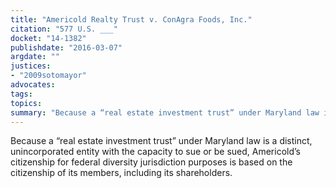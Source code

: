 ```yaml
---
title: "Americold Realty Trust v. ConAgra Foods, Inc."
citation: "577 U.S. ___"
docket: "14-1382"
publishdate: "2016-03-07"
argdate: ""
justices:
- "2009sotomayor"
advocates:
tags:
topics:
summary: "Because a “real estate investment trust” under Maryland law is a distinct, unincorporated entity with the capacity to sue or be sued, Americold’s citizenship for federal diversity jurisdiction purposes is based on the citizenship of its members, including its shareholders."
---
```

Because a “real estate investment trust” under Maryland law is a distinct, unincorporated entity with the capacity to sue or be sued, Americold’s citizenship for federal diversity jurisdiction purposes is based on the citizenship of its members, including its shareholders.


